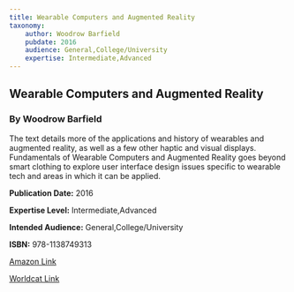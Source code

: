 ```yaml
---
title: Wearable Computers and Augmented Reality
taxonomy:
	author: Woodrow Barfield
	pubdate: 2016
	audience: General,College/University
	expertise: Intermediate,Advanced
---
```

## Wearable Computers and Augmented Reality
### By Woodrow Barfield
The text details more of the applications and history of wearables and augmented reality, as well as a few other haptic and visual displays. Fundamentals of Wearable Computers and Augmented Reality goes beyond smart clothing to explore user interface design issues specific to wearable tech and areas in which it can be applied.

**Publication Date:** 2016

**Expertise Level:** Intermediate,Advanced

**Intended Audience:** General,College/University

**ISBN:** 978-1138749313

[Amazon Link](https://www.amazon.com/Fundamentals-Wearable-Computers-Augmented-Reality-ebook/dp/B011NH3DB6/ref=sr_1_1?ie=UTF8&qid=1543370188&sr=8-1&keywords=wearable+computers+and+augmented+reality)

[Worldcat Link]()